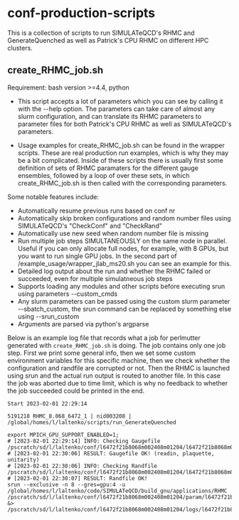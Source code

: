 # conf-production-scripts

This is a collection of scripts to run SIMULATeQCD's RHMC and GenerateQuenched as well as Patrick's CPU RHMC on different HPC clusters. 

## create_RHMC_job.sh 
Requirement: bash version >=4.4, python

- This script accepts a lot of parameters which you can see by calling it with the --help option. The parameters can take care of almost any slurm configuration, and can translate its RHMC parameters to parameter files for both Patrick's CPU RHMC as well as SIMULATeQCD's parameters.

- Usage examples for create_RHMC_job.sh can be found in the wrapper scripts. These are real production run examples, which is why they may be a bit complicated. Inside of these scripts there is usually first some definition of sets of RHMC paramaters for the different gauge ensembles, followed by a loop of over these sets, in which create_RHMC_job.sh is then called with the corresponding parameters.

Some notable features include:
- Automatically resume previous runs based on conf nr
- Automatically skip broken configurations and random number files using SIMULATeQCD's "CheckConf" and "CheckRand"
- Automatically use new seed when random number file is missing
- Run multiple job steps SIMULTANEOUSLY on the same node in parallel. Useful if you can only allocate full nodes, for example, with 8 GPUs, but you want to run single GPU jobs. In the second part of /example_usage/wrapper_jlab_ms20.sh you can see an example for this. 
- Detailed log output about the run and whether the RHMC failed or succeeded, even for multiple simulatneous job steps
- Supports loading any modules and other scripts before executing srun using parameters --custom_cmds
- Any slurm parameters can be passed using the custom slurm parameter --sbatch_custom, the srun command can be replaced by something else using --srun_custom
- Arguments are parsed via python's argparse 


Below is an example log file that records what a job for perlmutter generated with ```create_RHMC_job.sh``` is doing. The job contains only one job step. First we print some general info, then we set some custom environment variables for this specific machine, then we check whether the configuration and randfile are corrupted or not. Then the RHMC is launched using srun and the actual run output is routed to another file. In this case the job was aborted due to time limit, which is why no feedback to whether the job succeeded could be printed in the end.

```
Start 2023-02-01 22:29:14

5191218 RHMC_8.068_6472_1 | nid003208 | /global/homes/l/laltenko/scripts/run_GenerateQuenched

export MPICH_GPU_SUPPORT_ENABLED=1;
# [2023-02-01 22:29:14] INFO: Checking Gaugefile /pscratch/sd/l/laltenko/conf/l6472f21b8068m002408m01204/l6472f21b8068m002408m01204_1/l6472f21b8068m002408m01204_1.700
# [2023-02-01 22:30:06] RESULT: Gaugefile OK! (readin, plaquette, unitarity)
# [2023-02-01 22:30:06] INFO: Checking Randfile /pscratch/sd/l/laltenko/conf/l6472f21b8068m002408m01204/l6472f21b8068m002408m01204_1/l6472f21b8068m002408m01204_1_rand.700
# [2023-02-01 22:30:07] RESULT: Randfile OK!
srun --exclusive -n 8 --gres=gpu:4 -u /global/homes/l/laltenko/code/SIMULATeQCD/build_gnu/applications/RHMC /pscratch/sd/l/laltenko/conf/l6472f21b8068m002408m01204/param/l6472f21b8068m002408m01204_1.700.param &> /pscratch/sd/l/laltenko/conf/l6472f21b8068m002408m01204/logs/l6472f21b8068m002408m01204_1.700.out
```
